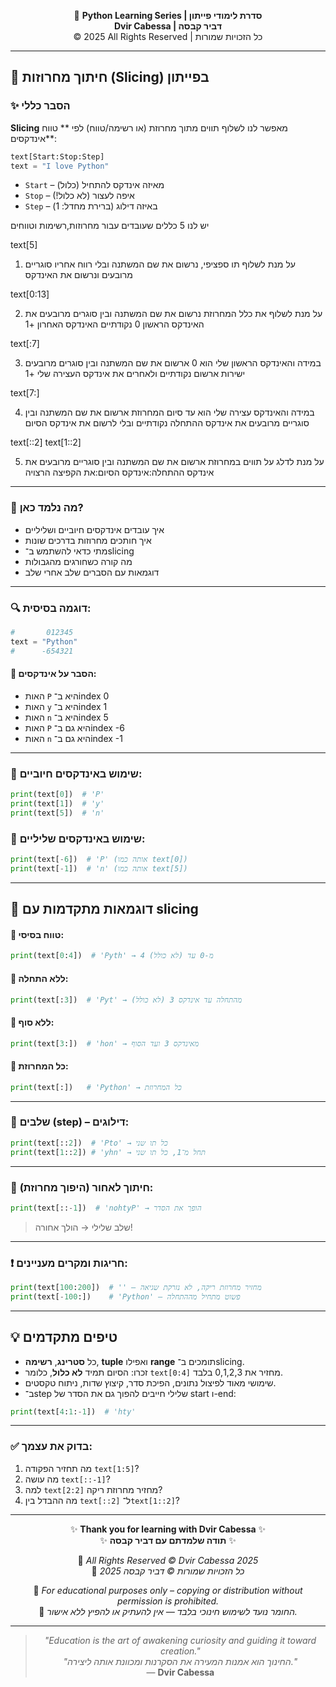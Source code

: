 <!-- DC_HEADER_START -->
<div align="center">

🐍 **Python Learning Series | סדרת לימודי פייתון**  
**Dvir Cabessa | דביר קבסה**  
© 2025 All Rights Reserved | כל הזכויות שמורות

</div>

---
<!-- DC_HEADER_END -->

## 📘 חיתוך מחרוזות (Slicing) בפייתון

### ✨ הסבר כללי

**Slicing** מאפשר לנו לשלוף תווים מתוך מחרוזת (או רשימה/טווח) לפי ** טווח אינדקסים**:

```python
text[Start:Stop:Step]
text = "I love Python"
```

* `Start` – מאיזה אינדקס להתחיל (כלול)
* `Stop` – איפה לעצור (לא כלול!)
* `Step` – באיזה דילוג (ברירת מחדל: 1)

יש לנו 5 כללים שעובדים עבור מחרוזות,רשימות וטווחים

text[5]

1. על מנת לשלוף תו ספציפי, נרשום את שם המשתנה ובלי רווח אחריו סוגריים מרובעים ונרשום את האינדקס

text[0:13]

2. על מנת לשלוף את כלל המחרוזת נרשום את שם המשתנה ובין סוגרים מרובעים את האינדקס הראשון 0 נקודתיים האינדקס האחרון +1 

text[:7]

3. במידה והאינדקס הראשון שלי הוא 0 ארשום את שם המשתנה ובין סוגרים מרובעים ישירות ארשום נקודתיים ולאחרים את אינדקס העצירה שלי +1

text[7:]

4. במידה והאינדקס עצירה שלי הוא עד סיום המחרוזת ארשום את שם המשתנה ובין סוגריים מרובעים את אינדקס ההתחלה נקודתיים ובלי לרשום את אינדקס הסיום

text[::2]
text[1::2]

5. על מנת לדלג על תווים במחרוזת ארשום את שם המשתנה ובין סוגריים מרובעים את אינדקס ההתחלה:אינדקס הסיום:את הקפיצה הרצויה

---

### 🧠 מה נלמד כאן?

* איך עובדים אינדקסים חיוביים ושליליים
* איך חותכים מחרוזות בדרכים שונות
* מתי כדאי להשתמש ב־slicing
* מה קורה כשחורגים מהגבולות
* דוגמאות עם הסברים שלב אחרי שלב

---

### 🔍 דוגמה בסיסית:

```python
#       012345
text = "Python"
#      -654321
```

#### 🔸 הסבר על אינדקסים:

* האות `P` היא ב־index 0
* האות `y` היא ב־index 1
* האות `n` היא ב־index 5
* האות `P` היא גם ב־index -6
* האות `n` היא גם ב־index -1

---

### 🔹 שימוש באינדקסים חיוביים:

```python
print(text[0])  # 'P'
print(text[1])  # 'y'
print(text[5])  # 'n'
```

### 🔹 שימוש באינדקסים שליליים:

```python
print(text[-6])  # 'P' (אותה כמו text[0])
print(text[-1])  # 'n' (אותה כמו text[5])
```

---

## 🧪 דוגמאות מתקדמות עם slicing

#### 🔸 טווח בסיסי:

```python
print(text[0:4])  # 'Pyth' → מ-0 עד (לא כולל) 4
```

#### 🔸 ללא התחלה:

```python
print(text[:3])  # 'Pyt' → מהתחלה עד אינדקס 3 (לא כולל)
```

#### 🔸 ללא סוף:

```python
print(text[3:])  # 'hon' → מאינדקס 3 ועד הסוף
```

#### 🔸 כל המחרוזת:

```python
print(text[:])   # 'Python' → כל המחרוזת
```

---

### 🔁 שלבים (step) – דילוגים:

```python
print(text[::2])  # 'Pto' → כל תו שני
print(text[1::2]) # 'yhn' → תחל מ־1, כל תו שני
```

---

### 🔄 חיתוך לאחור (היפוך מחרוזת):

```python
print(text[::-1])  # 'nohtyP' → הופך את הסדר
```

> שלב שלילי → הולך אחורה!

---

### ❗ חריגות ומקרים מעניינים:

```python
print(text[100:200])  # '' – מחזיר מחרוזת ריקה, לא נזרקת שגיאה
print(text[-100:])    # 'Python' – פשוט מתחיל מההתחלה
```

---

## 💡 טיפים מתקדמים

* כל **סטרינג**, **רשימה**, **tuple** ואפילו **range** תומכים ב־slicing.
* זכרו: הסיום תמיד **לא כלול**, כלומר `text[0:4]` מחזיר את 0,1,2,3 בלבד.
* שימושי מאוד לפיצול נתונים, הפיכת סדר, קיצוץ שדות, ניתוח טקסטים.
* ב־step שלילי חייבים להפוך גם את הסדר של start ו-end:

```python
print(text[4:1:-1])  # 'hty'
```

---

### ✅ בדוק את עצמך:

1. מה תחזיר הפקודה `text[1:5]`?
2. מה עושה `text[::-1]`?
3. למה `text[2:2]` מחזיר מחרוזת ריקה?
4. מה ההבדל בין `text[::2]` ל־`text[1::2]`?

<!-- DC_FOOTER_START -->
---

<div align="center">

✨ **Thank you for learning with Dvir Cabessa** ✨  
✨ **תודה שלמדתם עם דביר קבסה** ✨  

📘 *All Rights Reserved © Dvir Cabessa 2025*  
📘 *כל הזכויות שמורות © דביר קבסה 2025*  

🔗 *For educational purposes only – copying or distribution without permission is prohibited.*  
🔗 *החומר נועד לשימוש חינוכי בלבד — אין להעתיק או להפיץ ללא אישור.*

---

> _"Education is the art of awakening curiosity and guiding it toward creation."_  
> _"החינוך הוא אמנות המעירה את הסקרנות ומכוונת אותה ליצירה."_  
> — **Dvir Cabessa**

</div>
<!-- DC_FOOTER_END -->

